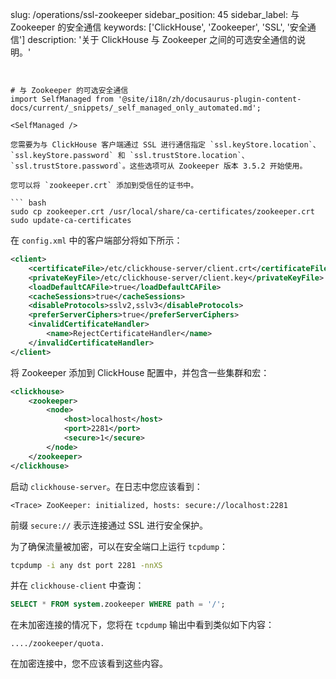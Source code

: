 slug: /operations/ssl-zookeeper
sidebar_position: 45
sidebar_label: 与 Zookeeper 的安全通信
keywords: ['ClickHouse', 'Zookeeper', 'SSL', '安全通信']
description: '关于 ClickHouse 与 Zookeeper 之间的可选安全通信的说明。'
```


# 与 Zookeeper 的可选安全通信
import SelfManaged from '@site/i18n/zh/docusaurus-plugin-content-docs/current/_snippets/_self_managed_only_automated.md';

<SelfManaged />

您需要为与 ClickHouse 客户端通过 SSL 进行通信指定 `ssl.keyStore.location`、`ssl.keyStore.password` 和 `ssl.trustStore.location`、`ssl.trustStore.password`。这些选项可从 Zookeeper 版本 3.5.2 开始使用。

您可以将 `zookeeper.crt` 添加到受信任的证书中。

``` bash
sudo cp zookeeper.crt /usr/local/share/ca-certificates/zookeeper.crt
sudo update-ca-certificates
```

在 `config.xml` 中的客户端部分将如下所示：

``` xml
<client>
    <certificateFile>/etc/clickhouse-server/client.crt</certificateFile>
    <privateKeyFile>/etc/clickhouse-server/client.key</privateKeyFile>
    <loadDefaultCAFile>true</loadDefaultCAFile>
    <cacheSessions>true</cacheSessions>
    <disableProtocols>sslv2,sslv3</disableProtocols>
    <preferServerCiphers>true</preferServerCiphers>
    <invalidCertificateHandler>
        <name>RejectCertificateHandler</name>
    </invalidCertificateHandler>
</client>
```

将 Zookeeper 添加到 ClickHouse 配置中，并包含一些集群和宏：

``` xml
<clickhouse>
    <zookeeper>
        <node>
            <host>localhost</host>
            <port>2281</port>
            <secure>1</secure>
        </node>
    </zookeeper>
</clickhouse>
```

启动 `clickhouse-server`。在日志中您应该看到：

```text
<Trace> ZooKeeper: initialized, hosts: secure://localhost:2281
```

前缀 `secure://` 表示连接通过 SSL 进行安全保护。

为了确保流量被加密，可以在安全端口上运行 `tcpdump`：

```bash
tcpdump -i any dst port 2281 -nnXS
```

并在 `clickhouse-client` 中查询：

```sql
SELECT * FROM system.zookeeper WHERE path = '/';
```

在未加密连接的情况下，您将在 `tcpdump` 输出中看到类似如下内容：

```text
..../zookeeper/quota.
```

在加密连接中，您不应该看到这些内容。
